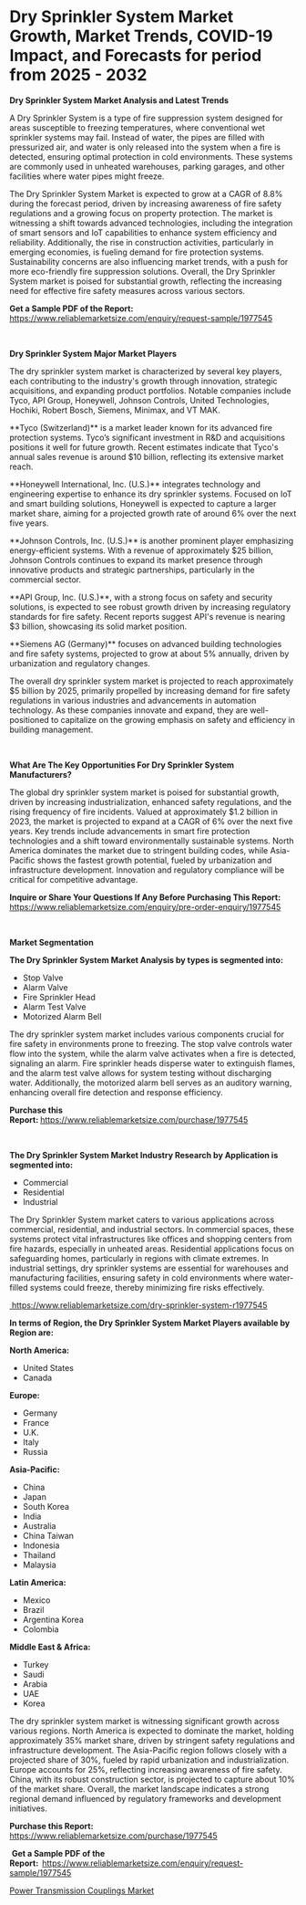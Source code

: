 <p><h1>Dry Sprinkler System Market Growth, Market Trends, COVID-19 Impact, and Forecasts for period from 2025 - 2032</h1></p><p><strong>Dry Sprinkler System Market Analysis and Latest Trends</strong></p>
<p><p>A Dry Sprinkler System is a type of fire suppression system designed for areas susceptible to freezing temperatures, where conventional wet sprinkler systems may fail. Instead of water, the pipes are filled with pressurized air, and water is only released into the system when a fire is detected, ensuring optimal protection in cold environments. These systems are commonly used in unheated warehouses, parking garages, and other facilities where water pipes might freeze.</p><p>The Dry Sprinkler System Market is expected to grow at a CAGR of 8.8% during the forecast period, driven by increasing awareness of fire safety regulations and a growing focus on property protection. The market is witnessing a shift towards advanced technologies, including the integration of smart sensors and IoT capabilities to enhance system efficiency and reliability. Additionally, the rise in construction activities, particularly in emerging economies, is fueling demand for fire protection systems. Sustainability concerns are also influencing market trends, with a push for more eco-friendly fire suppression solutions. Overall, the Dry Sprinkler System market is poised for substantial growth, reflecting the increasing need for effective fire safety measures across various sectors.</p></p>
<p><strong>Get a Sample PDF of the Report:&nbsp;</strong> <a href="https://www.reliablemarketsize.com/enquiry/request-sample/1977545?utm_campaign=2378&utm_medium=2&utm_source=Github&utm_content=ia&utm_term=20022025&utm_id=dry-sprinkler-system">https://www.reliablemarketsize.com/enquiry/request-sample/1977545</a></p>
<p>&nbsp;</p>
<p><strong>Dry Sprinkler System Major Market Players</strong></p>
<p><p>The dry sprinkler system market is characterized by several key players, each contributing to the industry's growth through innovation, strategic acquisitions, and expanding product portfolios. Notable companies include Tyco, API Group, Honeywell, Johnson Controls, United Technologies, Hochiki, Robert Bosch, Siemens, Minimax, and VT MAK.</p><p>**Tyco (Switzerland)** is a market leader known for its advanced fire protection systems. Tyco’s significant investment in R&D and acquisitions positions it well for future growth. Recent estimates indicate that Tyco's annual sales revenue is around $10 billion, reflecting its extensive market reach.</p><p>**Honeywell International, Inc. (U.S.)** integrates technology and engineering expertise to enhance its dry sprinkler systems. Focused on IoT and smart building solutions, Honeywell is expected to capture a larger market share, aiming for a projected growth rate of around 6% over the next five years.</p><p>**Johnson Controls, Inc. (U.S.)** is another prominent player emphasizing energy-efficient systems. With a revenue of approximately $25 billion, Johnson Controls continues to expand its market presence through innovative products and strategic partnerships, particularly in the commercial sector.</p><p>**API Group, Inc. (U.S.)**, with a strong focus on safety and security solutions, is expected to see robust growth driven by increasing regulatory standards for fire safety. Recent reports suggest API's revenue is nearing $3 billion, showcasing its solid market position.</p><p>**Siemens AG (Germany)** focuses on advanced building technologies and fire safety systems, projected to grow at about 5% annually, driven by urbanization and regulatory changes.</p><p>The overall dry sprinkler system market is projected to reach approximately $5 billion by 2025, primarily propelled by increasing demand for fire safety regulations in various industries and advancements in automation technology. As these companies innovate and expand, they are well-positioned to capitalize on the growing emphasis on safety and efficiency in building management.</p></p>
<p>&nbsp;</p>
<p><strong>What Are The Key Opportunities For Dry Sprinkler System Manufacturers?</strong></p>
<p><p>The global dry sprinkler system market is poised for substantial growth, driven by increasing industrialization, enhanced safety regulations, and the rising frequency of fire incidents. Valued at approximately $1.2 billion in 2023, the market is projected to expand at a CAGR of 6% over the next five years. Key trends include advancements in smart fire protection technologies and a shift toward environmentally sustainable systems. North America dominates the market due to stringent building codes, while Asia-Pacific shows the fastest growth potential, fueled by urbanization and infrastructure development. Innovation and regulatory compliance will be critical for competitive advantage.</p></p>
<p><strong>Inquire or Share Your Questions If Any Before Purchasing This Report:</strong> <a href="https://www.reliablemarketsize.com/enquiry/pre-order-enquiry/1977545?utm_campaign=2378&utm_medium=2&utm_source=Github&utm_content=ia&utm_term=20022025&utm_id=dry-sprinkler-system">https://www.reliablemarketsize.com/enquiry/pre-order-enquiry/1977545</a></p>
<p>&nbsp;</p>
<p><strong>Market Segmentation</strong></p>
<p><strong>The Dry Sprinkler System Market Analysis by types is segmented into:</strong></p>
<p><ul><li>Stop Valve</li><li>Alarm Valve</li><li>Fire Sprinkler Head</li><li>Alarm Test Valve</li><li>Motorized Alarm Bell</li></ul></p>
<p><p>The dry sprinkler system market includes various components crucial for fire safety in environments prone to freezing. The stop valve controls water flow into the system, while the alarm valve activates when a fire is detected, signaling an alarm. Fire sprinkler heads disperse water to extinguish flames, and the alarm test valve allows for system testing without discharging water. Additionally, the motorized alarm bell serves as an auditory warning, enhancing overall fire detection and response efficiency.</p></p>
<p><strong>Purchase this Report:&nbsp;</strong><a href="https://www.reliablemarketsize.com/purchase/1977545?utm_campaign=2378&utm_medium=2&utm_source=Github&utm_content=ia&utm_term=20022025&utm_id=dry-sprinkler-system">https://www.reliablemarketsize.com/purchase/1977545</a></p>
<p>&nbsp;</p>
<p><strong>The Dry Sprinkler System Market Industry Research by Application is segmented into:</strong></p>
<p><ul><li>Commercial</li><li>Residential</li><li>Industrial</li></ul></p>
<p><p>The Dry Sprinkler System market caters to various applications across commercial, residential, and industrial sectors. In commercial spaces, these systems protect vital infrastructures like offices and shopping centers from fire hazards, especially in unheated areas. Residential applications focus on safeguarding homes, particularly in regions with climate extremes. In industrial settings, dry sprinkler systems are essential for warehouses and manufacturing facilities, ensuring safety in cold environments where water-filled systems could freeze, thereby minimizing fire risks effectively.</p></p>
<p><a href="https://www.reliablemarketsize.com/dry-sprinkler-system-r1977545?utm_campaign=2378&utm_medium=2&utm_source=Github&utm_content=ia&utm_term=20022025&utm_id=dry-sprinkler-system">&nbsp;https://www.reliablemarketsize.com/dry-sprinkler-system-r1977545</a></p>
<p><strong>In terms of Region, the Dry Sprinkler System Market Players available by Region are:</strong></p>
<p>
    <p> <strong> North America: </strong>
        <ul>
            <li>United States</li>
            <li>Canada</li>
        </ul>
        </p> 
    <p> <strong> Europe: </strong>
        <ul>
            <li>Germany</li>
            <li>France</li>
            <li>U.K.</li>
            <li>Italy</li>
            <li>Russia</li>
        </ul>
        </p> 
    <p> <strong> Asia-Pacific: </strong>
        <ul>
            <li>China</li>
            <li>Japan</li>
            <li>South Korea</li>
            <li>India</li>
            <li>Australia</li>
            <li>China Taiwan</li>
            <li>Indonesia</li>
            <li>Thailand</li>
            <li>Malaysia</li>
        </ul>
        </p> 
    <p> <strong> Latin America: </strong>
        <ul>
            <li>Mexico</li>
            <li>Brazil</li>
            <li>Argentina Korea</li>
            <li>Colombia</li>
        </ul>
        </p> 
    <p> <strong> Middle East & Africa: </strong>
        <ul>
            <li>Turkey</li>
            <li>Saudi</li>
            <li>Arabia</li>
            <li>UAE</li>
            <li>Korea</li>
        </ul>
    </p>
    </p>
<p><p>The dry sprinkler system market is witnessing significant growth across various regions. North America is expected to dominate the market, holding approximately 35% market share, driven by stringent safety regulations and infrastructure development. The Asia-Pacific region follows closely with a projected share of 30%, fueled by rapid urbanization and industrialization. Europe accounts for 25%, reflecting increasing awareness of fire safety. China, with its robust construction sector, is projected to capture about 10% of the market share. Overall, the market landscape indicates a strong regional demand influenced by regulatory frameworks and development initiatives.</p></p>
<p><strong>Purchase this Report: </strong><a href="https://www.reliablemarketsize.com/purchase/1977545?utm_campaign=2378&utm_medium=2&utm_source=Github&utm_content=ia&utm_term=20022025&utm_id=dry-sprinkler-system">https://www.reliablemarketsize.com/purchase/1977545</a></p>
<p>&nbsp;<strong>Get a Sample PDF of the Report:&nbsp;&nbsp;</strong><a href="https://www.reliablemarketsize.com/enquiry/request-sample/1977545?utm_campaign=2378&utm_medium=2&utm_source=Github&utm_content=ia&utm_term=20022025&utm_id=dry-sprinkler-system">https://www.reliablemarketsize.com/enquiry/request-sample/1977545</a></p>
<p><strong></strong></p>
<p><p><a href="https://github.com/schwminh2001101/Market-Research-Report-List-1/blob/main/power-transmission-couplings-market.md?utm_campaign=2378&utm_medium=2&utm_source=Github&utm_content=ia&utm_term=20022025&utm_id=dry-sprinkler-system">Power Transmission Couplings Market</a></p></p>